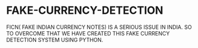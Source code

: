 # FAKE-CURRENCY-DETECTION
FICN( FAKE INDIAN CURRENCY NOTES) IS A SERIOUS ISSUE IN INDIA. SO TO OVERCOME THAT WE HAVE CREATED THIS FAKE CURRENCY DETECTION SYSTEM USING PYTHON. 
